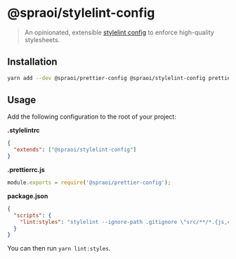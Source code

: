 # @spraoi/stylelint-config

> An opinionated, extensible [stylelint config](https://stylelint.io/user-guide/configuration/) to enforce high-quality
> stylesheets.

## Installation

```bash
yarn add --dev @spraoi/prettier-config @spraoi/stylelint-config prettier stylelint
```

## Usage

Add the following configuration to the root of your project:

**.stylelintrc**

```json
{
  "extends": ["@spraoi/stylelint-config"]
}
```

**.prettierrc.js**

```javascript
module.exports = require('@spraoi/prettier-config');
```

**package.json**

```json
{
  "scripts": {
    "lint:styles": "stylelint --ignore-path .gitignore \"src/**/*.{js,css,scss}\""
  }
}
```

You can then run `yarn lint:styles`.
